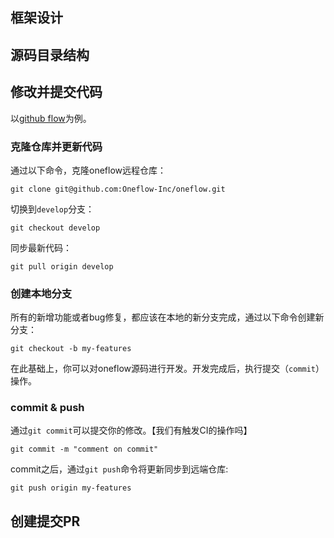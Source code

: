 
## 框架设计

## 源码目录结构

## 修改并提交代码

以[github flow](https://guides.github.com/introduction/flow/)为例。

### 克隆仓库并更新代码
通过以下命令，克隆oneflow远程仓库：
```shell
git clone git@github.com:Oneflow-Inc/oneflow.git
```

切换到`develop`分支：
```shell
git checkout develop
```

同步最新代码：
```shell
git pull origin develop
```


### 创建本地分支

所有的新增功能或者bug修复，都应该在本地的新分支完成，通过以下命令创建新分支：
```shell
git checkout -b my-features
```

在此基础上，你可以对oneflow源码进行开发。开发完成后，执行提交（`commit`）操作。


### commit & push

通过`git commit`可以提交你的修改。【我们有触发CI的操作吗】
```shell
git commit -m "comment on commit"
```

commit之后，通过`git push`命令将更新同步到远端仓库:
```shell
git push origin my-features
```

## 创建提交PR
